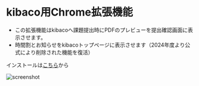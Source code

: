 # kibaco用Chrome拡張機能
- この拡張機能はkibacoへ課題提出時にPDFのプレビューを提出確認画面に表示させます。
- 時間割とお知らせをkibacoトップページに表示させます（2024年度より公式により削除された機能を復活）

インストールは[こちら](https://chrome.google.com/webstore/detail/kibaco-advance/gcallmgoceccjabpmdljlkfblgolbakg/related?hl=ja&authuser=0)から


![screenshot](https://github.com/Atotti/kibaco-advance/assets/56724676/fa1d4e85-ec93-4d7e-9861-6fcf0aac794b)
